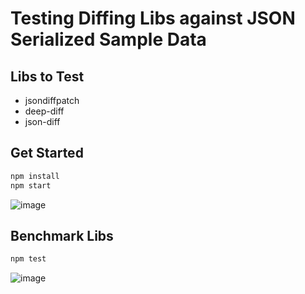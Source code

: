 # Testing Diffing Libs against JSON Serialized Sample Data


## Libs to Test

* jsondiffpatch
* deep-diff
* json-diff


## Get Started

```sh
npm install
npm start
```

![image](https://cloud.githubusercontent.com/assets/397632/14099089/9399c0b4-f53f-11e5-9d48-d89447742205.png)

## Benchmark Libs

```sh
npm test
```

![image](https://cloud.githubusercontent.com/assets/397632/14098912/d7ebbcec-f53d-11e5-957a-d4a02c6f86c7.png)

